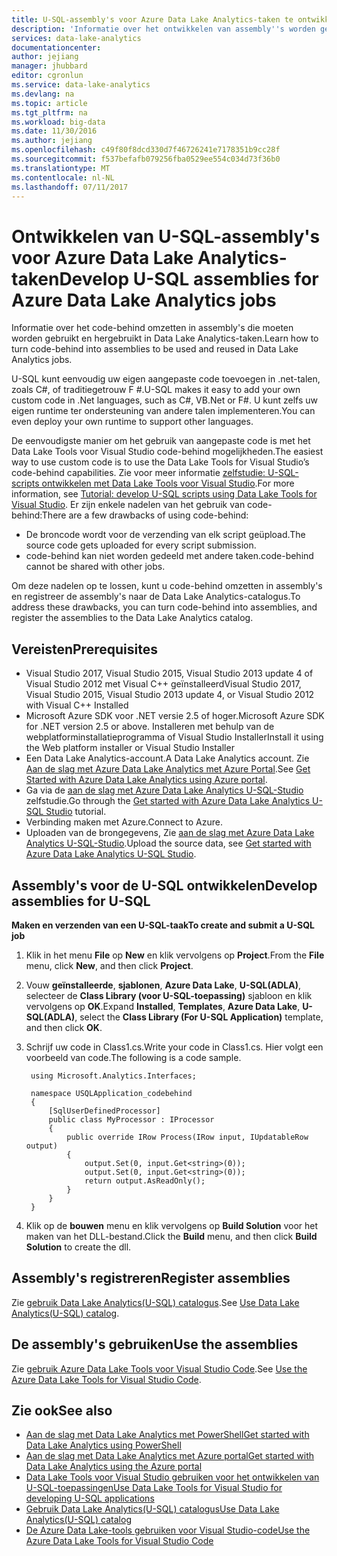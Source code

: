 ```yaml
---
title: U-SQL-assembly's voor Azure Data Lake Analytics-taken te ontwikkelen | Microsoft Docs
description: 'Informatie over het ontwikkelen van assembly''s worden gebruikt en hergebruikt in Data Lake Analytics-taken. '
services: data-lake-analytics
documentationcenter: 
author: jejiang
manager: jhubbard
editor: cgronlun
ms.service: data-lake-analytics
ms.devlang: na
ms.topic: article
ms.tgt_pltfrm: na
ms.workload: big-data
ms.date: 11/30/2016
ms.author: jejiang
ms.openlocfilehash: c49f80f8dcd330d7f46726241e7178351b9cc28f
ms.sourcegitcommit: f537befafb079256fba0529ee554c034d73f36b0
ms.translationtype: MT
ms.contentlocale: nl-NL
ms.lasthandoff: 07/11/2017
---
```

# <a name="develop-u-sql-assemblies-for-azure-data-lake-analytics-jobs"></a><span data-ttu-id="457bd-103">Ontwikkelen van U-SQL-assembly's voor Azure Data Lake Analytics-taken</span><span class="sxs-lookup"><span data-stu-id="457bd-103">Develop U-SQL assemblies for Azure Data Lake Analytics jobs</span></span>
<span data-ttu-id="457bd-104">Informatie over het code-behind omzetten in assembly's die moeten worden gebruikt en hergebruikt in Data Lake Analytics-taken.</span><span class="sxs-lookup"><span data-stu-id="457bd-104">Learn how to turn code-behind into assemblies to be used and reused in Data Lake Analytics jobs.</span></span> 

<span data-ttu-id="457bd-105">U-SQL kunt eenvoudig uw eigen aangepaste code toevoegen in .net-talen, zoals C#, of traditiegetrouw F #.</span><span class="sxs-lookup"><span data-stu-id="457bd-105">U-SQL makes it easy to add your own custom code in .Net languages, such as C#, VB.Net or F#.</span></span> <span data-ttu-id="457bd-106">U kunt zelfs uw eigen runtime ter ondersteuning van andere talen implementeren.</span><span class="sxs-lookup"><span data-stu-id="457bd-106">You can even deploy your own runtime to support other languages.</span></span>

<span data-ttu-id="457bd-107">De eenvoudigste manier om het gebruik van aangepaste code is met het Data Lake Tools voor Visual Studio code-behind mogelijkheden.</span><span class="sxs-lookup"><span data-stu-id="457bd-107">The easiest way to use custom code is to use the Data Lake Tools for Visual Studio’s code-behind capabilities.</span></span> <span data-ttu-id="457bd-108">Zie voor meer informatie [zelfstudie: U-SQL-scripts ontwikkelen met Data Lake Tools voor Visual Studio](data-lake-analytics-data-lake-tools-get-started.md).</span><span class="sxs-lookup"><span data-stu-id="457bd-108">For more information, see [Tutorial: develop U-SQL scripts using Data Lake Tools for Visual Studio](data-lake-analytics-data-lake-tools-get-started.md).</span></span> <span data-ttu-id="457bd-109">Er zijn enkele nadelen van het gebruik van code-behind:</span><span class="sxs-lookup"><span data-stu-id="457bd-109">There are a few drawbacks of using code-behind:</span></span>

- <span data-ttu-id="457bd-110">De broncode wordt voor de verzending van elk script geüpload.</span><span class="sxs-lookup"><span data-stu-id="457bd-110">The source code gets uploaded for every script submission.</span></span>
- <span data-ttu-id="457bd-111">code-behind kan niet worden gedeeld met andere taken.</span><span class="sxs-lookup"><span data-stu-id="457bd-111">code-behind cannot be shared with other jobs.</span></span>

<span data-ttu-id="457bd-112">Om deze nadelen op te lossen, kunt u code-behind omzetten in assembly's en registreer de assembly's naar de Data Lake Analytics-catalogus.</span><span class="sxs-lookup"><span data-stu-id="457bd-112">To address these drawbacks, you can turn code-behind into assemblies, and register the assemblies to the Data Lake Analytics catalog.</span></span>

## <a name="prerequisites"></a><span data-ttu-id="457bd-113">Vereisten</span><span class="sxs-lookup"><span data-stu-id="457bd-113">Prerequisites</span></span>
* <span data-ttu-id="457bd-114">Visual Studio 2017, Visual Studio 2015, Visual Studio 2013 update 4 of Visual Studio 2012 met Visual C++ geïnstalleerd</span><span class="sxs-lookup"><span data-stu-id="457bd-114">Visual Studio 2017, Visual Studio 2015, Visual Studio 2013 update 4, or Visual Studio 2012 with Visual C++ Installed</span></span>
* <span data-ttu-id="457bd-115">Microsoft Azure SDK voor .NET versie 2.5 of hoger.</span><span class="sxs-lookup"><span data-stu-id="457bd-115">Microsoft Azure SDK for .NET version 2.5 or above.</span></span>  <span data-ttu-id="457bd-116">Installeren met behulp van de webplatforminstallatieprogramma of Visual Studio Installer</span><span class="sxs-lookup"><span data-stu-id="457bd-116">Install it using the Web platform installer or Visual Studio Installer</span></span>
* <span data-ttu-id="457bd-117">Een Data Lake Analytics-account.</span><span class="sxs-lookup"><span data-stu-id="457bd-117">A Data Lake Analytics account.</span></span>  <span data-ttu-id="457bd-118">Zie [Aan de slag met Azure Data Lake Analytics met Azure Portal](data-lake-analytics-get-started-portal.md).</span><span class="sxs-lookup"><span data-stu-id="457bd-118">See [Get Started with Azure Data Lake Analytics using Azure portal](data-lake-analytics-get-started-portal.md).</span></span>
* <span data-ttu-id="457bd-119">Ga via de [aan de slag met Azure Data Lake Analytics U-SQL-Studio](data-lake-analytics-u-sql-get-started.md) zelfstudie.</span><span class="sxs-lookup"><span data-stu-id="457bd-119">Go through the [Get started with Azure Data Lake Analytics U-SQL Studio](data-lake-analytics-u-sql-get-started.md) tutorial.</span></span>
* <span data-ttu-id="457bd-120">Verbinding maken met Azure.</span><span class="sxs-lookup"><span data-stu-id="457bd-120">Connect to Azure.</span></span>
* <span data-ttu-id="457bd-121">Uploaden van de brongegevens, Zie [aan de slag met Azure Data Lake Analytics U-SQL-Studio](data-lake-analytics-u-sql-get-started.md).</span><span class="sxs-lookup"><span data-stu-id="457bd-121">Upload the source data, see [Get started with Azure Data Lake Analytics U-SQL Studio](data-lake-analytics-u-sql-get-started.md).</span></span> 

## <a name="develop-assemblies-for-u-sql"></a><span data-ttu-id="457bd-122">Assembly's voor de U-SQL ontwikkelen</span><span class="sxs-lookup"><span data-stu-id="457bd-122">Develop assemblies for U-SQL</span></span>

<span data-ttu-id="457bd-123">**Maken en verzenden van een U-SQL-taak**</span><span class="sxs-lookup"><span data-stu-id="457bd-123">**To create and submit a U-SQL job**</span></span>

1. <span data-ttu-id="457bd-124">Klik in het menu **File** op **New** en klik vervolgens op **Project**.</span><span class="sxs-lookup"><span data-stu-id="457bd-124">From the **File** menu, click **New**, and then click **Project**.</span></span>
2. <span data-ttu-id="457bd-125">Vouw **geïnstalleerde**, **sjablonen**, **Azure Data Lake**, **U-SQL(ADLA)**, selecteer de **Class Library (voor U-SQL-toepassing)** sjabloon en klik vervolgens op **OK**.</span><span class="sxs-lookup"><span data-stu-id="457bd-125">Expand **Installed**, **Templates**, **Azure Data Lake**, **U-SQL(ADLA)**, select the **Class Library (For U-SQL Application)** template, and then click **OK**.</span></span>
3. <span data-ttu-id="457bd-126">Schrijf uw code in Class1.cs.</span><span class="sxs-lookup"><span data-stu-id="457bd-126">Write your code in Class1.cs.</span></span>  <span data-ttu-id="457bd-127">Hier volgt een voorbeeld van code.</span><span class="sxs-lookup"><span data-stu-id="457bd-127">The following is a code sample.</span></span>

        using Microsoft.Analytics.Interfaces;

        namespace USQLApplication_codebehind
        {
            [SqlUserDefinedProcessor]
            public class MyProcessor : IProcessor
            {
                public override IRow Process(IRow input, IUpdatableRow output)
                {
                    output.Set(0, input.Get<string>(0));
                    output.Set(0, input.Get<string>(0));
                    return output.AsReadOnly();
                }
            }
        }
4. <span data-ttu-id="457bd-128">Klik op de **bouwen** menu en klik vervolgens op **Build Solution** voor het maken van het DLL-bestand.</span><span class="sxs-lookup"><span data-stu-id="457bd-128">Click the **Build** menu, and then click **Build Solution** to create the dll.</span></span>

## <a name="register-assemblies"></a><span data-ttu-id="457bd-129">Assembly's registreren</span><span class="sxs-lookup"><span data-stu-id="457bd-129">Register assemblies</span></span>

<span data-ttu-id="457bd-130">Zie [gebruik Data Lake Analytics(U-SQL) catalogus](data-lake-analytics-use-u-sql-catalog.md).</span><span class="sxs-lookup"><span data-stu-id="457bd-130">See [Use Data Lake Analytics(U-SQL) catalog](data-lake-analytics-use-u-sql-catalog.md).</span></span>


## <a name="use-the-assemblies"></a><span data-ttu-id="457bd-131">De assembly's gebruiken</span><span class="sxs-lookup"><span data-stu-id="457bd-131">Use the assemblies</span></span>

<span data-ttu-id="457bd-132">Zie [gebruik Azure Data Lake Tools voor Visual Studio Code](data-lake-analytics-data-lake-tools-for-vscode.md).</span><span class="sxs-lookup"><span data-stu-id="457bd-132">See [Use the Azure Data Lake Tools for Visual Studio Code](data-lake-analytics-data-lake-tools-for-vscode.md).</span></span>

## <a name="see-also"></a><span data-ttu-id="457bd-133">Zie ook</span><span class="sxs-lookup"><span data-stu-id="457bd-133">See also</span></span>
* [<span data-ttu-id="457bd-134">Aan de slag met Data Lake Analytics met PowerShell</span><span class="sxs-lookup"><span data-stu-id="457bd-134">Get started with Data Lake Analytics using PowerShell</span></span>](data-lake-analytics-get-started-powershell.md)
* [<span data-ttu-id="457bd-135">Aan de slag met Data Lake Analytics met Azure portal</span><span class="sxs-lookup"><span data-stu-id="457bd-135">Get started with Data Lake Analytics using the Azure portal</span></span>](data-lake-analytics-get-started-portal.md)
* [<span data-ttu-id="457bd-136">Data Lake Tools voor Visual Studio gebruiken voor het ontwikkelen van U-SQL-toepassingen</span><span class="sxs-lookup"><span data-stu-id="457bd-136">Use Data Lake Tools for Visual Studio for developing U-SQL applications</span></span>](data-lake-analytics-data-lake-tools-get-started.md)
* [<span data-ttu-id="457bd-137">Gebruik Data Lake Analytics(U-SQL) catalogus</span><span class="sxs-lookup"><span data-stu-id="457bd-137">Use Data Lake Analytics(U-SQL) catalog</span></span>](data-lake-analytics-use-u-sql-catalog.md)
* [<span data-ttu-id="457bd-138">De Azure Data Lake-tools gebruiken voor Visual Studio-code</span><span class="sxs-lookup"><span data-stu-id="457bd-138">Use the Azure Data Lake Tools for Visual Studio Code</span></span>](data-lake-analytics-data-lake-tools-for-vscode.md)